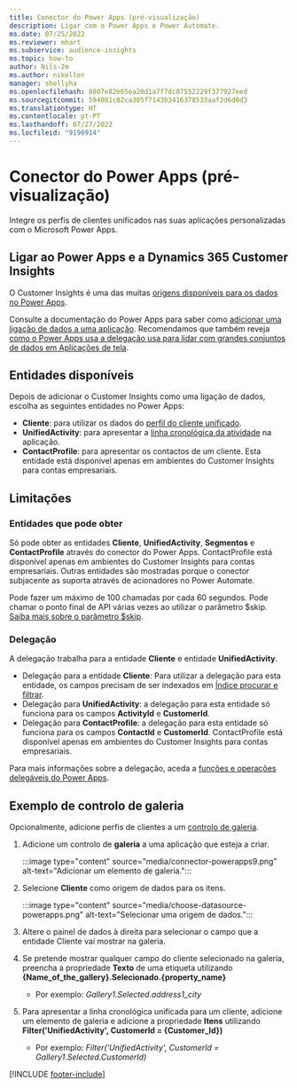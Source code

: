 ```yaml
---
title: Conector do Power Apps (pré-visualização)
description: Ligar com o Power Apps e Power Automate.
ms.date: 07/25/2022
ms.reviewer: mhart
ms.subservice: audience-insights
ms.topic: how-to
author: Nils-2m
ms.author: nikeller
manager: shellyha
ms.openlocfilehash: 8807e82e65ea20d1a7f7dc07552229f377927eed
ms.sourcegitcommit: 594081c82ca385f7143b3416378533aaf2d6d0d3
ms.translationtype: HT
ms.contentlocale: pt-PT
ms.lasthandoff: 07/27/2022
ms.locfileid: "9196914"
---
```

# <a name="power-apps-connector-preview"></a>Conector do Power Apps (pré-visualização)

Integre os perfis de clientes unificados nas suas aplicações personalizadas com o Microsoft Power Apps.

## <a name="connect-power-apps-and-dynamics-365-customer-insights"></a>Ligar ao Power Apps e a Dynamics 365 Customer Insights

O Customer Insights é uma das muitas [origens disponíveis para os dados no Power Apps](/powerapps/maker/canvas-apps/working-with-data-sources).

Consulte a documentação do Power Apps para saber como [adicionar uma ligação de dados a uma aplicação](/powerapps/maker/canvas-apps/add-data-connection). Recomendamos que também reveja [como o Power Apps usa a delegação usa para lidar com grandes conjuntos de dados em Aplicações de tela](/powerapps/maker/canvas-apps/delegation-overview).

## <a name="available-entities"></a>Entidades disponíveis

Depois de adicionar o Customer Insights como uma ligação de dados, escolha as seguintes entidades no Power Apps:

- **Cliente**: para utilizar os dados do [perfil do cliente unificado](customer-profiles.md).
- **UnifiedActivity**: para apresentar a [linha cronológica da atividade](activities.md) na aplicação.
- **ContactProfile**: para apresentar os contactos de um cliente. Esta entidade está disponível apenas em ambientes do Customer Insights para contas empresariais.

## <a name="limitations"></a>Limitações

### <a name="retrievable-entities"></a>Entidades que pode obter

Só pode obter as entidades **Cliente**, **UnifiedActivity**, **Segmentos** e **ContactProfile** através do conector do Power Apps. ContactProfile está disponível apenas em ambientes do Customer Insights para contas empresariais. Outras entidades são mostradas porque o conector subjacente as suporta através de acionadores no Power Automate.

Pode fazer um máximo de 100 chamadas por cada 60 segundos. Pode chamar o ponto final de API várias vezes ao utilizar o parâmetro $skip. [Saiba mais sobre o parâmetro $skip](/connectors/customerinsights/#get-items-from-an-entity).

### <a name="delegation"></a>Delegação

A delegação trabalha para a entidade **Cliente** e entidade **UnifiedActivity**.

- Delegação para a entidade **Cliente**: Para utilizar a delegação para esta entidade, os campos precisam de ser indexados em [Índice procurar e filtrar](search-filter-index.md).  
- Delegação para **UnifiedActivity**: a delegação para esta entidade só funciona para os campos **ActivityId** e **CustomerId**.  
- Delegação para **ContactProfile**: a delegação para esta entidade só funciona para os campos **ContactId** e **CustomerId**. ContactProfile está disponível apenas em ambientes do Customer Insights para contas empresariais.

Para mais informações sobre a delegação, aceda a [funções e operações delegáveis do Power Apps](/powerapps/maker/canvas-apps/delegation-overview).

## <a name="example-gallery-control"></a>Exemplo de controlo de galeria

Opcionalmente, adicione perfis de clientes a um [controlo de galeria](/powerapps/maker/canvas-apps/add-gallery).

1. Adicione um controlo de **galeria** a uma aplicação que esteja a criar.
  
   :::image type="content" source="media/connector-powerapps9.png" alt-text="Adicionar um elemento de galeria.":::

1. Selecione **Cliente** como origem de dados para os itens.

   :::image type="content" source="media/choose-datasource-powerapps.png" alt-text="Selecionar uma origem de dados.":::

1. Altere o painel de dados à direita para selecionar o campo que a entidade Cliente vai mostrar na galeria.

1. Se pretende mostrar qualquer campo do cliente selecionado na galeria, preencha a propriedade **Texto** de uma etiqueta utilizando **{Name_of_the_gallery}.Selecionado.{property_name}**  
    - Por exemplo: _Gallery1.Selected.address1_city_

1. Para apresentar a linha cronológica unificada para um cliente, adicione um elemento de galeria e adicione a propriedade **Itens** utilizando **Filter('UnifiedActivity', CustomerId = {Customer_Id})**  
    - Por exemplo: _Filter('UnifiedActivity', CustomerId = Gallery1.Selected.CustomerId)_

[!INCLUDE [footer-include](includes/footer-banner.md)]
